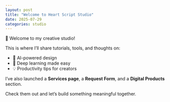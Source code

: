 ```yaml
---
layout: post
title: "Welcome to Heart Script Studio"
date: 2025-07-29
categories: studio
---
```


👋 Welcome to my creative studio!

This is where I’ll share tutorials, tools, and thoughts on:
- 🎨 AI-powered design
- 🧠 Deep learning made easy
- 💡 Productivity tips for creators

I’ve also launched a **Services page**, a **Request Form**, and a **Digital Products** section.

Check them out and let’s build something meaningful together.
